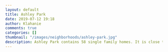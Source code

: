 ```yaml
---
layout: default
title: Ashley Park
date: 2019-07-12 19:18
author: Klahanie
comments: true
categories: []
thumbnail: "/images/neighborhoods/ashley-park.jpg"
description: Ashley Park contains 58 single family homes. It is close to the Winslow Place Park which has a play structure and an open field area with a green belt area on three sides of the park. The homes on one side of this subdivision have a Native Growth Protection Area adjacent to their property with the paved perimeter trail on the other side of this protected area.
---
```

 
<object type="image/svg+xml" data="{{site.url}}images/neighborhoods/ashley-park.svg" class="img-fluid"/>
    